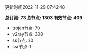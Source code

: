 更新时间2022-11-29 07:42:48

**总订阅: 73**
**总节点: 1303**
**有效节点: 409**
- trojan节点: 70
- v2ray节点: 308
- ss节点: 30
- ssr节点: 1
